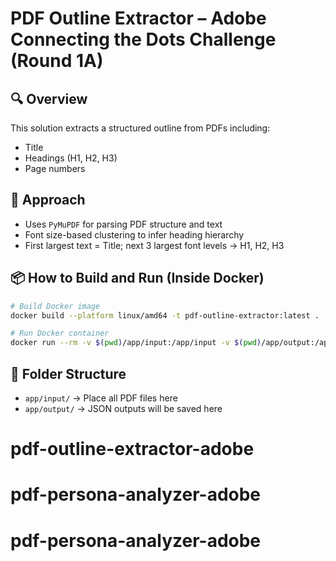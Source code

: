 # PDF Outline Extractor – Adobe Connecting the Dots Challenge (Round 1A)

## 🔍 Overview
This solution extracts a structured outline from PDFs including:
- Title
- Headings (H1, H2, H3)
- Page numbers

## 🧠 Approach
- Uses `PyMuPDF` for parsing PDF structure and text
- Font size-based clustering to infer heading hierarchy
- First largest text = Title; next 3 largest font levels → H1, H2, H3

## 📦 How to Build and Run (Inside Docker)
```bash
# Build Docker image
docker build --platform linux/amd64 -t pdf-outline-extractor:latest .

# Run Docker container
docker run --rm -v $(pwd)/app/input:/app/input -v $(pwd)/app/output:/app/output --network none pdf-outline-extractor:latest
```

## 📁 Folder Structure
- `app/input/` → Place all PDF files here
- `app/output/` → JSON outputs will be saved here
# pdf-outline-extractor-adobe
# pdf-persona-analyzer-adobe
# pdf-persona-analyzer-adobe
